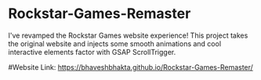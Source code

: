 ﻿# Rockstar-Games-Remaster

I've revamped the Rockstar Games website experience! This project takes the original website and injects some smooth animations and cool interactive elements factor with GSAP ScrollTrigger.

#Website Link:
https://bhaveshbhakta.github.io/Rockstar-Games-Remaster/
